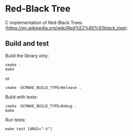 Red-Black Tree
==============

C implementation of Red-Black Trees (https://en.wikipedia.org/wiki/Red%E2%80%93black_tree).

Build and test
--------------

Build the library only:
```
cmake .
make
```
or
```
cmake -DCMAKE_BUILD_TYPE=Release .
```

Build with tests:
```
cmake -DCMAKE_BUILD_TYPE=Debug .
make
```

Run tests:
```
make test [ARGS="-V"]
```


